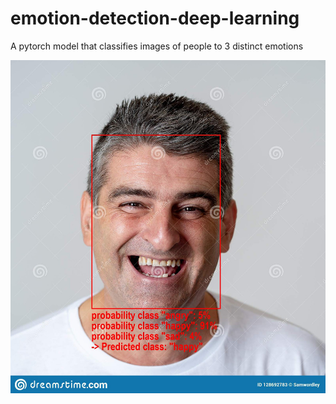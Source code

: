 # emotion-detection-deep-learning
A pytorch model that classifies images of people to 3 distinct emotions

![example of classification](images_for_README/sample_img.jpeg)
